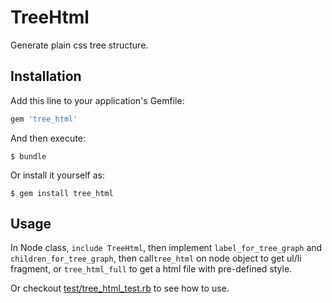 # TreeHtml

Generate plain css tree structure.

## Installation

Add this line to your application's Gemfile:

```ruby
gem 'tree_html'
```

And then execute:

    $ bundle

Or install it yourself as:

    $ gem install tree_html

## Usage

In Node class, `include TreeHtml`, then implement `label_for_tree_graph` and `children_for_tree_graph`, then call`tree_html` on node object to get ul/li fragment, or `tree_html_full` to get a html file with pre-defined style.

Or checkout [test/tree_html_test.rb](https://github.com/turnon/tree_html/blob/master/test/tree_html_test.rb) to see how to use.

